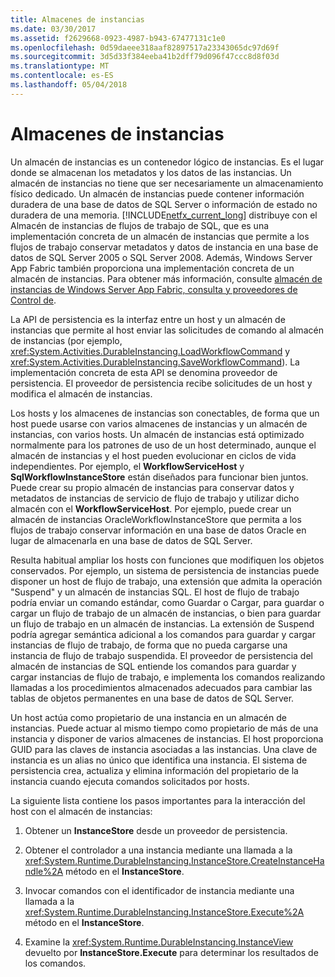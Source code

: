 ```yaml
---
title: Almacenes de instancias
ms.date: 03/30/2017
ms.assetid: f2629668-0923-4987-b943-67477131c1e0
ms.openlocfilehash: 0d59daeee318aaf82897517a23343065dc97d69f
ms.sourcegitcommit: 3d5d33f384eeba41b2dff79d096f47ccc8d8f03d
ms.translationtype: MT
ms.contentlocale: es-ES
ms.lasthandoff: 05/04/2018
---
```

# <a name="instance-stores"></a>Almacenes de instancias
Un almacén de instancias es un contenedor lógico de instancias. Es el lugar donde se almacenan los metadatos y los datos de las instancias. Un almacén de instancias no tiene que ser necesariamente un almacenamiento físico dedicado. Un almacén de instancias puede contener información duradera de una base de datos de SQL Server o información de estado no duradera de una memoria. [!INCLUDE[netfx_current_long](../../../includes/netfx-current-long-md.md)] distribuye con el Almacén de instancias de flujos de trabajo de SQL, que es una implementación concreta de un almacén de instancias que permite a los flujos de trabajo conservar metadatos y datos de instancia en una base de datos de SQL Server 2005 o SQL Server 2008. Además, Windows Server App Fabric también proporciona una implementación concreta de un almacén de instancias. Para obtener más información, consulte [almacén de instancias de Windows Server App Fabric, consulta y proveedores de Control de](http://go.microsoft.com/fwlink/?LinkID=201201&clcid=0x409).  
  
 La API de persistencia es la interfaz entre un host y un almacén de instancias que permite al host enviar las solicitudes de comando al almacén de instancias (por ejemplo, <xref:System.Activities.DurableInstancing.LoadWorkflowCommand> y <xref:System.Activities.DurableInstancing.SaveWorkflowCommand>). La implementación concreta de esta API se denomina proveedor de persistencia. El proveedor de persistencia recibe solicitudes de un host y modifica el almacén de instancias.  
  
 Los hosts y los almacenes de instancias son conectables, de forma que un host puede usarse con varios almacenes de instancias y un almacén de instancias, con varios hosts. Un almacén de instancias está optimizado normalmente para los patrones de uso de un host determinado, aunque el almacén de instancias y el host pueden evolucionar en ciclos de vida independientes. Por ejemplo, el **WorkflowServiceHost** y **SqlWorkflowInstanceStore** están diseñados para funcionar bien juntos. Puede crear su propio almacén de instancias para conservar datos y metadatos de instancias de servicio de flujo de trabajo y utilizar dicho almacén con el **WorkflowServiceHost**. Por ejemplo, puede crear un almacén de instancias OracleWorkflowInstanceStore que permita a los flujos de trabajo conservar información en una base de datos Oracle en lugar de almacenarla en una base de datos de SQL Server.  
  
 Resulta habitual ampliar los hosts con funciones que modifiquen los objetos conservados. Por ejemplo, un sistema de persistencia de instancias puede disponer un host de flujo de trabajo, una extensión que admita la operación "Suspend" y un almacén de instancias SQL.  El host de flujo de trabajo podría enviar un comando estándar, como Guardar o Cargar, para guardar o cargar un flujo de trabajo de un almacén de instancias, o bien para guardar un flujo de trabajo en un almacén de instancias. La extensión de Suspend podría agregar semántica adicional a los comandos para guardar y cargar instancias de flujo de trabajo, de forma que no pueda cargarse una instancia de flujo de trabajo suspendida. El proveedor de persistencia del almacén de instancias de SQL entiende los comandos para guardar y cargar instancias de flujo de trabajo, e implementa los comandos realizando llamadas a los procedimientos almacenados adecuados para cambiar las tablas de objetos permanentes en una base de datos de SQL Server.  
  
 Un host actúa como propietario de una instancia en un almacén de instancias. Puede actuar al mismo tiempo como propietario de más de una instancia y disponer de varios almacenes de instancias. El host proporciona GUID para las claves de instancia asociadas a las instancias. Una clave de instancia es un alias no único que identifica una instancia. El sistema de persistencia crea, actualiza y elimina información del propietario de la instancia cuando ejecuta comandos solicitados por hosts.  
  
 La siguiente lista contiene los pasos importantes para la interacción del host con el almacén de instancias:  
  
1.  Obtener un **InstanceStore** desde un proveedor de persistencia.  

2.  Obtener el controlador a una instancia mediante una llamada a la <xref:System.Runtime.DurableInstancing.InstanceStore.CreateInstanceHandle%2A> método en el **InstanceStore**.  
  
3.  Invocar comandos con el identificador de instancia mediante una llamada a la <xref:System.Runtime.DurableInstancing.InstanceStore.Execute%2A> método en el **InstanceStore**.  
  
4.  Examine la <xref:System.Runtime.DurableInstancing.InstanceView> devuelto por **InstanceStore.Execute** para determinar los resultados de los comandos.
